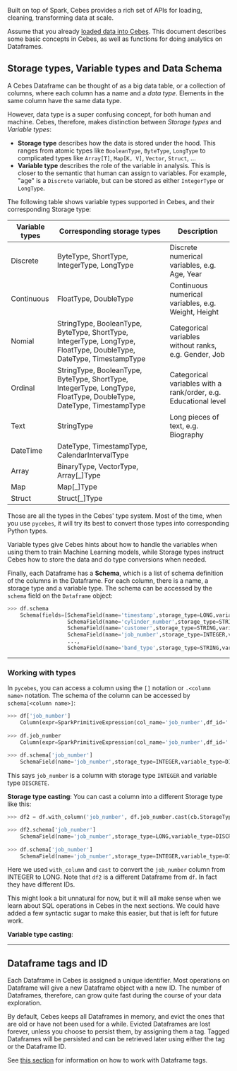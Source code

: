 Built on top of Spark, Cebes provides a rich set of APIs for loading, cleaning, transforming data at scale.

Assume that you already [loaded data into Cebes](session.md#loading-data-into-cebes). This document describes
some basic concepts in Cebes, as well as functions for doing analytics on Dataframes.

## Storage types, Variable types and Data Schema

A Cebes Dataframe can be thought of as a big data table, or a collection of columns, 
where each column has a name and a _data type_. Elements in the same column have the same data type.

However, data type is a super confusing concept, for both human and machine. Cebes, therefore, makes 
distinction between _Storage types_ and _Variable types_:

- **Storage type** describes how the data is stored under the hood. This ranges from atomic types 
 like `BooleanType`, `ByteType`, `LongType` to complicated types like `Array[T]`, `Map[K, V]`, 
 `Vector`, `Struct`, ...
- **Variable type** describes the role of the variable in analysis. This is closer to the semantic
 that human can assign to variables. For example, "age" is a `Discrete` variable, but can be stored
 as either `IntegerType` or `LongType`.
 
The following table shows variable types supported in Cebes, and their corresponding Storage type:

| Variable types 	| Corresponding storage types                                                                                         	| Description                                                     	|
|----------------	|---------------------------------------------------------------------------------------------------------------------	|-----------------------------------------------------------------	|
| Discrete       	| ByteType, ShortType, IntegerType, LongType                                                                          	| Discrete numerical variables, e.g. Age, Year                    	|
| Continuous     	| FloatType, DoubleType                                                                                               	| Continuous numerical variables, e.g. Weight, Height             	|
| Nomial         	| StringType, BooleanType, ByteType, ShortType, IntegerType, LongType, FloatType, DoubleType, DateType, TimestampType 	| Categorical variables without ranks, e.g. Gender, Job           	|
| Ordinal        	| StringType, BooleanType, ByteType, ShortType, IntegerType, LongType, FloatType, DoubleType, DateType, TimestampType 	| Categorical variables with a rank/order, e.g. Educational level 	|
| Text           	| StringType                                                                                                          	| Long pieces of text, e.g. Biography                             	|
| DateTime       	| DateType, TimestampType, CalendarIntervalType                                                                       	|                                                                 	|
| Array          	| BinaryType, VectorType, Array[_]Type                                                                                	|                                                                 	|
| Map            	| Map[_]Type                                                                                                          	|                                                                 	|
| Struct         	| Struct[_]Type                                                                                                       	|                                                                 	|

Those are all the types in the Cebes' type system. Most of the time, when you use `pycebes`, it 
will try its best to convert those types into corresponding Python types.

Variable types give Cebes hints about how to handle the variables when using them to train 
Machine Learning models, while Storage types instruct Cebes how to store the data and do type
conversions when needed. 

Finally, each Dataframe has a **Schema**, which is a list of schema definition of the columns
in the Dataframe. For each column, there is a name, a storage type and a variable type. The 
schema can be accessed by the `schema` field on the `Dataframe` object:

```python
>>> df.schema
    Schema(fields=[SchemaField(name='timestamp',storage_type=LONG,variable_type=DISCRETE),
                   SchemaField(name='cylinder_number',storage_type=STRING,variable_type=TEXT),
                   SchemaField(name='customer',storage_type=STRING,variable_type=TEXT),
                   SchemaField(name='job_number',storage_type=INTEGER,variable_type=DISCRETE),
                   ...,
                   SchemaField(name='band_type',storage_type=STRING,variable_type=TEXT)])
```

---

### Working with types

In `pycebes`, you can access a column using the `[]` notation or `.<column name>` notation. The
schema of the column can be accessed by `schema[<column name>]`:

```python
>>> df['job_number']
    Column(expr=SparkPrimitiveExpression(col_name='job_number',df_id='...'))
    
>>> df.job_number
    Column(expr=SparkPrimitiveExpression(col_name='job_number',df_id='...'))
    
>>> df.schema['job_number']
    SchemaField(name='job_number',storage_type=INTEGER,variable_type=DISCRETE)
```

This says `job_number` is a column with storage type `INTEGER` and variable type `DISCRETE`.

**Storage type casting**: You can cast a column into a different Storage type like this:

```python
>>> df2 = df.with_column('job_number', df.job_number.cast(cb.StorageTypes.LONG))

>>> df2.schema['job_number']
    SchemaField(name='job_number',storage_type=LONG,variable_type=DISCRETE)
    
>>> df.schema['job_number']
    SchemaField(name='job_number',storage_type=INTEGER,variable_type=DISCRETE)
```

Here we used `with_column` and `cast` to convert the `job_number` column from INTEGER to LONG.
Note that `df2` is a different Dataframe from `df`. In fact they have different IDs.

This might look a bit unnatural for now, but it will all make sense when we learn about SQL 
operations in Cebes in the next sections. We could have added a few syntactic sugar to make 
this easier, but that is left for future work.

**Variable type casting**: 


---

## Dataframe tags and ID

Each Dataframe in Cebes is assigned a unique identifier. Most operations on Dataframe will 
give a new Dataframe object with a new ID. The number of Dataframes, therefore, can grow 
quite fast during the course of your data exploration.

By default, Cebes keeps all Dataframes in memory, and evict the ones that are old or have 
not been used for a while. Evicted Dataframes are lost forever, unless you choose to persist 
them, by assigning them a tag. Tagged Dataframes will be persisted and can be retrieved later
using either the tag or the Dataframe ID.

See [this section](session.md#managing-dataframes) for information on how to work with Dataframe tags.

